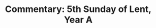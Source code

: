 ---
title: "Commentary: 5th Sunday of Lent, Year A"
layout: reader
description: "Theme: Newness of life"
feature_image: posts/commentary-lent.webp
category: commentary
published: true
---